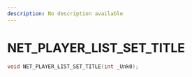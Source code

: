 ```yaml
---
description: No description available 
---
```


# NET_PLAYER_LIST_SET_TITLE

```cpp
void NET_PLAYER_LIST_SET_TITLE(int _Unk0);
```